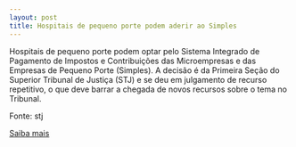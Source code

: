 ```yaml
---
layout: post
title: Hospitais de pequeno porte podem aderir ao Simples
---
```

<p>Hospitais de pequeno porte podem optar pelo Sistema Integrado de Pagamento de Impostos e Contribuições das Microempresas e das Empresas de Pequeno Porte (Simples). A decisão é da Primeira Seção do Superior Tribunal de Justiça (STJ) e se deu em julgamento de recurso repetitivo, o que deve barrar a chegada de novos recursos sobre o tema no Tribunal. </p><p>Fonte: stj</p><p><a href="http://www.stj.jus.br/portal_stj/publicacao/engine.wsp?tmp.area=398&tmp.texto=98406" target="_blank">Saiba mais</a> </p>
